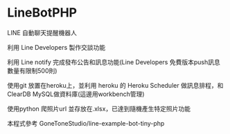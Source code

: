 # LineBotPHP
LINE 自動聊天提醒機器人

利用 Line Developers 製作交談功能

利用 Line notify 完成發布公告和訊息功能(Line Developers 免費版本push訊息數量有限制500則)

使用git 放置在heroku上，並利用 heroku 的 Heroku Scheduler 做訊息排程，和 ClearDB MySQL做資料庫(這邊用workbench管理)

使用python 爬照片url 並存放在.xlsx，已達到隨機產生特定照片功能

本程式參考 GoneToneStudio/line-example-bot-tiny-php